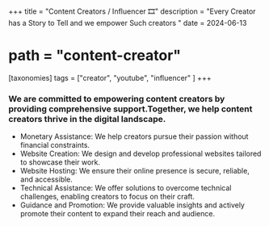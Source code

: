 +++
title = "Content Creators / Influencer 🎞️"
description = "Every Creator has a Story to Tell and we empower Such creators "
date = 2024-06-13
# path = "content-creator"
[taxonomies] 
tags = ["creator", "youtube", "influencer" ]
+++

### We are committed to empowering content creators by providing comprehensive support.Together, we help content creators thrive in the digital landscape.

- Monetary Assistance: We help creators pursue their passion without financial constraints.
- Website Creation: We design and develop professional websites tailored to showcase their work.
- Website Hosting: We ensure their online presence is secure, reliable, and accessible.
- Technical Assistance: We offer solutions to overcome technical challenges, enabling creators to focus on their craft.
- Guidance and Promotion: We provide valuable insights and actively promote their content to expand their reach and audience.

